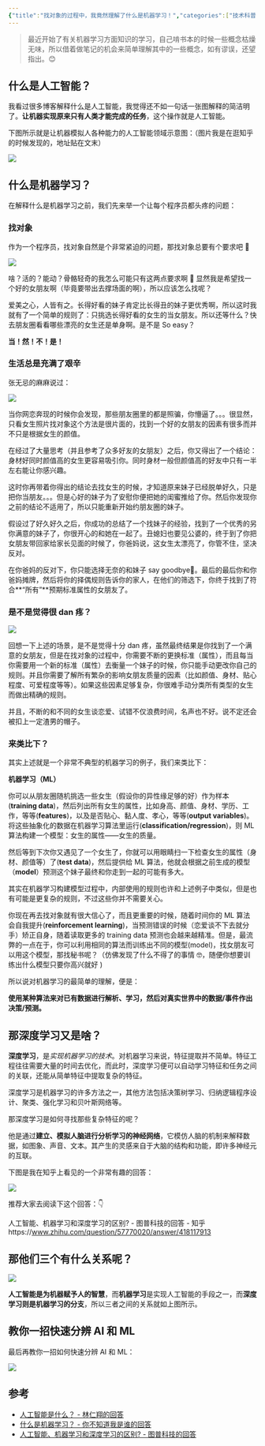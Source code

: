 ```yaml
---
{"title":"找对象的过程中，我竟然理解了什么是机器学习！","categories":["技术科普"],"tags":["机器学习"],"dg-publish":true,"permalink":"///","dgPassFrontmatter":true}
---
```




> 最近开始了有关机器学习方面知识的学习，自己啃书本的时候一些概念枯燥无味，所以借着做笔记的机会来简单理解其中的一些概念，如有谬误，还望指出。😊

## 什么是人工智能？

我看过很多博客解释什么是人工智能，我觉得还不如一句话一张图解释的简洁明了。**让机器实现原来只有人类才能完成的任务**，这个操作就是人工智能。

下图所示就是让机器模拟人各种能力的人工智能领域示意图：（图片我是在逛知乎的时候发现的，地址贴在文末）

![](https://cdn.ytools.xyz/uPic/Vgm1541240-20230114163722054.jpeg)

<!-- more -->

## 什么是机器学习？

在解释什么是机器学习之前，我们先来举一个让每个程序员都头疼的问题：

### 找对象

作为一个程序员，找对象自然是个非常紧迫的问题，那找对象总要有个要求吧 🤔

![](https://cdn.ytools.xyz/uPic/9V6vn41240-20230114163725358.jpeg)

啥？活的？能动？骨骼轻奇的我怎么可能只有这两点要求啊 🙊 显然我是希望找一个好的女朋友啊（毕竟要带出去撑场面的啊），所以应该怎么找呢？

爱美之心，人皆有之。长得好看的妹子肯定比长得丑的妹子更优秀啊，所以这时我就有了一个简单的规则了：只挑选长得好看的女生的当女朋友。所以还等什么？快去朋友圈看看哪些漂亮的女生还是单身啊。是不是 So easy？

**当！然！不！是！**

### 生活总是充满了艰辛

张无忌的麻麻说过：

![](https://cdn.ytools.xyz/uPic/I9GiPh1240-20230114163728581.jpeg)

当你网恋奔现的时候你会发现，那些朋友圈里的都是照骗，你懵逼了。。。很显然，只看女生照片找对象这个方法是很片面的，找到一个好的女朋友的因素有很多而并不只是根据女生的颜值。

在经过了大量思考（并且参考了众多好友的女朋友）之后，你又得出了一个结论：身材好同时颜值高的女生更容易吸引你。同时身材一般但颜值高的好友中只有一半左右能让你感兴趣。

这时你再带着你得出的结论去找女生的时候，才知道原来妹子已经脱单好久，只是把你当朋友。。。但是心好的妹子为了安慰你便把她的闺蜜推给了你。然后你发现你之前的结论不适用了，所以只能重新开始约朋友圈的妹子。

假设过了好久好久之后，你成功的总结了一个找妹子的经验，找到了一个优秀的另你满意的妹子了，你很开心的和她在一起了。丑媳妇也要见公婆的，终于到了你把女朋友带回家给家长见面的时候了，你爸妈说，这女生太漂亮了，你管不住，坚决反对。

在你爸妈的反对下，你只能选择无奈的和妹子 say goodbye👋。最后的最后你和你爸妈摊牌，然后将你的择偶规则告诉你的家人，在他们的筛选下，你终于找到了符合**“所有”**预期标准属性的女朋友了。

### 是不是觉得很 dan 疼？

![](https://cdn.ytools.xyz/uPic/YAHobQ1240-20230114163731286.jpeg)

回想一下上述的场景，是不是觉得十分 dan 疼，虽然最终结果是你找到了一个满意的女朋友，但是在找对象的过程中，你需要不断的更换标准（属性），而且每当你需要用一个新的标准（属性）去衡量一个妹子的时候，你只能手动更改你自己的规则。并且你需要了解所有繁杂的影响女朋友质量的因素（比如颜值、身材、贴心程度、可爱程度等等）。如果这些因素足够复杂，你很难手动分类所有类型的女生而做出精确的规则。

并且，不断的和不同的女生谈恋爱、试错不仅浪费时间，名声也不好。说不定还会被扣上一定渣男的帽子。

### 来类比下？

其实上述就是一个非常不典型的机器学习的例子，我们来类比下：

**机器学习（ML）**

你可以从朋友圈随机挑选一些女生（假设你的异性缘足够的好）作为样本(**training data**)，然后列出所有女生的属性，比如身高、颜值、身材、学历、工作，等等(**features**)，以及是否贴心、黏人度、孝心，等等(**output variables**)。将这些抽象化的数据在机器学习算法里运行(**classification/regression**)，则 ML 算法构建一个模型：女生的属性——女生的质量。

然后等到下次你又遇见了一个女生了，你就可以用眼睛扫一下检查女生的属性（身材、颜值等）了(**test data**)，然后提供给 ML 算法，他就会根据之前生成的模型（**model**）预测这个妹子最终和你走到一起的可能有多大。

其实在机器学习构建模型过程中，内部使用的规则也许和上述例子中类似，但是也有可能是更复杂的规则，不过这些你并不需要关心。

你现在再去找对象就有很大信心了，而且更重要的时候，随着时间你的 ML 算法会自我提升(**reinforcement learning**)，当预测错误的时候（恋爱谈不下去就分手）矫正自身，随着读取更多的 training data 预测也会越来越精准。但是，最流弊的一点在于，你可以利用相同的算法而训练出不同的模型(model)，找女朋友可以用这个模型，那找秘书呢？（仿佛发现了什么不得了的事情 🤓，随便你想要训练出什么模型只要你高兴就好 )

所以说对机器学习的最简单的理解，便是：

**使用某种算法来对已有数据进行解析、学习，然后对真实世界中的数据/事件作出决策/预测。**

## 那深度学习又是啥？

**深度学习**，是*实现机器学习的技术*。对机器学习来说，特征提取并不简单。特征工程往往需要大量的时间去优化，而此时，深度学习便可以自动学习特征和任务之间的关联，还能从简单特征中提取复杂的特征。

深度学习是机器学习的许多方法之一，其他方法包括决策树学习、归纳逻辑程序设计、聚类、强化学习和贝叶斯网络等。

那深度学习是如何寻找那些复杂特征的呢？

他是通过**建立、模拟人脑进行分析学习的神经网络**，它模仿人脑的机制来解释数据，如图象、声音、文本。其产生的灵感来自于大脑的结构和功能，即许多神经元的互联。

下图是我在知乎上看见的一个非常有趣的回答：

![](https://cdn.ytools.xyz/uPic/lgtPcC1240-20230114163735824.jpeg)

推荐大家去阅读下这个回答：👇

人工智能、机器学习和深度学习的区别? - 图普科技的回答 - 知乎https://www.zhihu.com/question/57770020/answer/418117913

## 那他们三个有什么关系呢？

![](https://cdn.ytools.xyz/uPic/R6RFSk1240-20230114163743972.jpeg)

**人工智能是为机器赋予人的智慧**，而**机器学习**是实现人工智能的手段之一，而**深度学习则是机器学习的分支**，所以三者之间的关系就如上图所示。

## 教你一招快速分辨 AI 和 ML

最后再教你一招如何快速分辨 AI 和 ML：

![](https://cdn.ytools.xyz/uPic/ehyuaH1240-20230114163747389.jpeg)

## 参考

- [人工智能是什么？ - 林仁翔的回答](https://www.zhihu.com/question/20229908/answer/73521529)
- [什么是机器学习？ - 你不知道我是谁的回答](https://www.zhihu.com/question/33892253/answer/124327784)
- [人工智能、机器学习和深度学习的区别? - 图普科技的回答](https://www.zhihu.com/question/57770020/answer/418117913)
